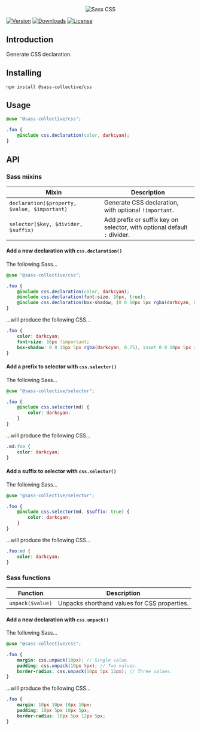 <div align="center">

![Sass CSS](.github/logo.svg)

</div>

[![Version](https://flat.badgen.net/npm/v/@sass-collective/css)](https://www.npmjs.com/package/@sass-collective/css)
[![Downloads](https://flat.badgen.net/npm/dt/@sass-collective/css)](https://www.npmjs.com/package/@sass-collective/css)
[![License](https://flat.badgen.net/npm/license/@sass-collective/css)](https://www.npmjs.com/package/@sass-collective/css)

## Introduction

Generate CSS declaration.

## Installing

```shell
npm install @sass-collective/css
```

## Usage

```scss
@use "@sass-collective/css";

.foo {
    @include css.declaration(color, darkcyan);
}
```

## API

### Sass mixins

| Mixin                                        | Description                                                              |
|----------------------------------------------|--------------------------------------------------------------------------|
| `declaration($property, $value, $important)` | Generate CSS declaration, with optional `!important`.                    |
| `selector($key, $divider, $suffix)`          | Add prefix or suffix key on selector, with optional default `:` divider. |

#### Add a new declaration with `css.declaration()`

The following Sass...

```scss
@use "@sass-collective/css";

.foo {
    @include css.declaration(color, darkcyan);
    @include css.declaration(font-size, 16px, true);
    @include css.declaration(box-shadow, (0 0 10px 5px rgba(darkcyan, 0.75), inset 0 0 10px 5px rgba(darkcyan, 0.75))); // Use parentheses for declare comma-separated values list.
}
```

...will produce the following CSS...

```css
.foo {
    color: darkcyan;
    font-size: 16px !important;
    box-shadow: 0 0 10px 5px rgba(darkcyan, 0.75), inset 0 0 10px 5px rgba(darkcyan, 0.75);
}
```

#### Add a prefix to selector with `css.selector()`

The following Sass...

```scss
@use "@sass-collective/selector";

.foo {
    @include css.selector(md) {
        color: darkcyan;
    }
}
```

...will produce the following CSS...

```css
.md:foo {
    color: darkcyan;
}
```

#### Add a suffix to selector with `css.selector()`

The following Sass...

```scss
@use "@sass-collective/selector";

.foo {
    @include css.selector(md, $suffix: true) {
        color: darkcyan;
    }
}
```

...will produce the following CSS...

```css
.foo:md {
    color: darkcyan;
}
```

### Sass functions

| Function         | Description                                  |
|------------------|----------------------------------------------|
| `unpack($value)` | Unpacks shorthand values for CSS properties. |

#### Add a new declaration with `css.unpack()`

The following Sass...

```scss
@use "@sass-collective/css";

.foo {
    margin: css.unpack(10px); // Single value.
    padding: css.unpack(10px 5px); // Two values.
    border-radius: css.unpack(10px 5px 12px); // Three values.
}
```

...will produce the following CSS...

```css
.foo {
    margin: 10px 10px 10px 10px;
    padding: 10px 5px 10px 5px;
    border-radius: 10px 5px 12px 5px;
}
```
